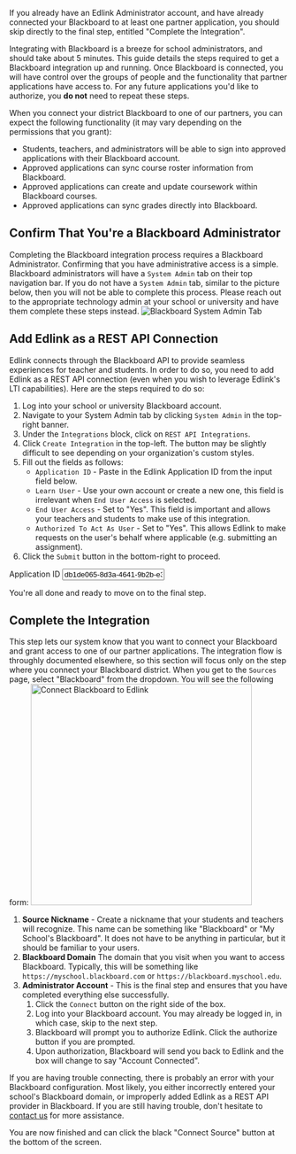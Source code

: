 <div class="card notice alert">
    <p>
        If you already have an Edlink Administrator account, and have already connected your Blackboard to at least one
        partner application, you should skip directly to the final step, entitled "Complete the Integration".
    </p>
</div>

Integrating with Blackboard is a breeze for school administrators, and should take about 5 minutes. This guide
details the steps required to get a Blackboard integration up and running. Once Blackboard is connected, you will have control over the groups of people and the functionality that partner applications have access to. For any future applications you'd like to authorize, you **do not** need to repeat these steps.

When you connect your district Blackboard to one of our partners, you can expect the following functionality (it may vary depending on the permissions
that you grant):

- Students, teachers, and administrators will be able to sign into approved applications with their Blackboard account.
- Approved applications can sync course roster information from Blackboard.
- Approved applications can create and update coursework within Blackboard courses.
- Approved applications can sync grades directly into Blackboard.

## Confirm That You're a Blackboard Administrator

Completing the Blackboard integration process requires a Blackboard Administrator. Confirming that you have administrative access is a simple. Blackboard administrators will have a `System Admin` tab on their top navigation bar. If you do not have a `System Admin` tab, similar to the picture below, then you will not be able to complete this process. Please reach out to the appropriate technology admin at your school or university and have them complete these steps instead.
<img class="block framed" src="/documentation/media/administrators/blackboard-administrator.png" alt="Blackboard System Admin Tab" />

## Add Edlink as a REST API Connection

Edlink connects through the Blackboard API to provide seamless experiences for teacher and students. In order to do so, you need to add Edlink as a REST API connection (even when you wish to leverage Edlink's LTI capabilities). Here are the steps required to do so:

1. Log into your school or university Blackboard account.
2. Navigate to your System Admin tab by clicking `System Admin` in the top-right banner.
3. Under the `Integrations` block, click on `REST API Integrations`.
4. Click `Create Integration` in the top-left. The button may be slightly difficult to see depending on your organization's custom styles.
5. Fill out the fields as follows:
    * `Application ID` - Paste in the Edlink Application ID from the input field below.
    * `Learn User` - Use your own account or create a new one, this field is irrelevant when `End User Access` is selected.
    * `End User Access` - Set to "Yes". This field is important and allows your teachers and students to make use of this integration.
    * `Authorized To Act As User` - Set to "Yes". This allows Edlink to make requests on the user's behalf where applicable (e.g. submitting an assignment).
6. Click the `Submit` button in the bottom-right to proceed.

<div class="card selectable-fields">
    <label>Application ID</label>
    <input type="text" readonly value="db1de065-8d3a-4641-9b2b-e3d8b5fbd92a" />
</div>

You're all done and ready to move on to the final step.

## Complete the Integration

This step lets our system know that you want to connect your Blackboard and grant access to one of our partner applications. The integration flow is throughly documented
elsewhere, so this section will focus only on the step where you connect your Blackboard district. When you get to the `Sources` page, select "Blackboard" from the dropdown.
You will see the following form:
<img class="block framed" src="/documentation/media/administrators/blackboard-connect.png" width="400" alt="Connect Blackboard to Edlink" />

1. **Source Nickname** - Create a nickname that your students and teachers will recognize. This name can be something like "Blackboard" or "My School's Blackboard". It does not have to be anything in particular, but it should be familiar to your users.
2. **Blackboard Domain** The domain that you visit when you want to access Blackboard. Typically, this will be something like `https://myschool.blackboard.com` or `https://blackboard.myschool.edu`.
3. **Administrator Account** - This is the final step and ensures that you have completed everything else successfully.
    1. Click the `Connect` button on the right side of the box.
    2. Log into your Blackboard account. You may already be logged in, in which case, skip to the next step.
    3. Blackboard will prompt you to authorize Edlink. Click the authorize button if you are prompted.
    4. Upon authorization, Blackboard will send you back to Edlink and the box will change to say "Account Connected".

If you are having trouble connecting, there is probably an error with your Blackboard configuration. Most likely, you either incorrectly entered your school's Blackboard domain, or improperly added Edlink as a REST API provider in Blackboard. If you are still having trouble, don't hesitate to [contact us](/support) for more assistance.

You are now finished and can click the black "Connect Source" button at the bottom of the screen.